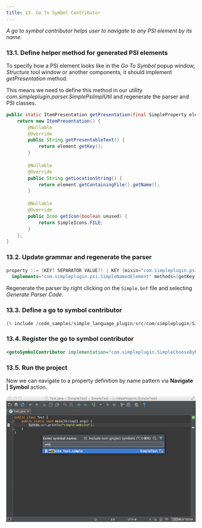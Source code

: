```yaml
---
title: 13. Go To Symbol Contributor
---
```


*A go to symbol contributor helps user to navigate to any PSI element by its name.*

### 13.1. Define helper method for generated PSI elements

To specify how a PSI element looks like in the *Go To Symbol* popup window, *Structure* tool window or another components, it should implement *getPresentation* method.

This means we need to define this method in our utility *com.simpleplugin.parser.SimplePsiImplUtil* and regenerate the parser and PSI classes.

```java
public static ItemPresentation getPresentation(final SimpleProperty element) {
    return new ItemPresentation() {
        @Nullable
        @Override
        public String getPresentableText() {
            return element.getKey();
        }

        @Nullable
        @Override
        public String getLocationString() {
            return element.getContainingFile().getName();
        }

        @Nullable
        @Override
        public Icon getIcon(boolean unused) {
            return SimpleIcons.FILE;
        }
    };
}
```

### 13.2. Update grammar and regenerate the parser

```java
property ::= (KEY? SEPARATOR VALUE?) | KEY {mixin="com.simpleplugin.psi.impl.SimpleNamedElementImpl"
  implements="com.simpleplugin.psi.SimpleNamedElement" methods=[getKey getValue getName setName getNameIdentifier getPresentation]}
```

Regenerate the parser by right clicking on the `Simple.bnf` file and selecting _Generate Parser Code_.

### 13.3. Define a go to symbol contributor

```java
{% include /code_samples/simple_language_plugin/src/com/simpleplugin/SimpleChooseByNameContributor.java %}
```

### 13.4. Register the go to symbol contributor

```xml
<gotoSymbolContributor implementation="com.simpleplugin.SimpleChooseByNameContributor"/>
```

### 13.5. Run the project

Now we can navigate to a property definition by name pattern via **Navigate \| Symbol** action.

![Go To Symbol](img/go_to_symbol.png)
